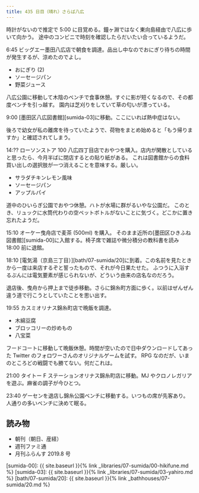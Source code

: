 ```yaml
---
title: 435 日目（晴れ）さらば八広
---
```


時計がないので推定で 5:00 に目覚める。鐘ヶ淵ではなく東向島経由で八広に歩いて向かう。
途中のコンビニで時刻を確認したらだいたい合っているようだ。

6:45 ビッグエー墨田八広店で朝食を調達。品出し中なのでおにぎり待ちの時間が発生するが、涼めたのでよし。

* おにぎり (2)
* ソーセージパン
* 野菜ジュース

八広公園に移動して木陰のベンチで食事休憩。すぐに影が短くなるので、その都度ベンチを引っ越す。
園内は芝刈りをしていて草の匂いが漂っている。

9:00 [墨田区八広図書館][sumida-03]に移動。ここにいれば熱中症はない。

後ろで幼女が私の離席を待っていたようで、荷物をまとめ始めると「もう帰りますか」と確認されてしまう。

14:?? ローソンストア 100 八広四丁目店でおやつを購入。店内が閑散としていると思ったら、今月半ばに閉店するとの貼り紙がある。
これは図書館からの食料買い出しの選択肢が一つ消えることを意味する。厳しい。

* サラダチキンレモン風味
* ソーセージパン
* アップルパイ

道中のひいらぎ公園でおやつ休憩。ハトが水場に群がるいやな公園だ。
このとき、リュックに水筒代わりの空ペットボトルがないことに気づく。どこかに置き忘れたようだ。

15:10 オーケー曳舟店で麦茶 (500ml) を購入。
そのまま近所の[墨田区ひきふね図書館][sumida-00]に入館する。椅子席で雑誌や微分積分の教科書を読み 18:00 前に退館。

18:10 [電気湯（京島三丁目）][bath/07-sumida/20]に到着。この名前を見たときから一度は来店するぞと誓ったもので、それが今日果たせた。
ふつうに入浴するぶんには電気要素が感じられないが、どういう由来の店名なのだろう。

退店後、曳舟から押上まで徒歩移動。さらに錦糸町方面に歩く。以前はぜんぜん違う道で行こうとしていたことを思い出す。

19:55 カスミオリナス錦糸町店で晩飯を調達。

* 木綿豆腐
* ブロッコリーの炒めもの
* 八宝菜

フードコートに移動して晩飯休憩。時間が空いたので日中ダウンロードしてあった Twitter のフォロワーさんのオリジナルゲームを試す。
RPG なのだが、いまのところどの戦闘でも勝てない。何だこれは。

21:00 タイトー F ステーションオリナス錦糸町店に移動。MJ やクロノレガリアを遊ぶ。麻雀の調子が今ひとつ。

23:40 ゲーセンを退店し錦糸公園ベンチに移動する。いつもの席が先客あり。人通りの多いベンチに決めて眠る。

## 読み物

* 朝刊（朝日、産経）
* 週刊ファミ通
* 月刊ふらんす 2019.8 号

[sumida-00]: {{ site.baseurl }}{% link _libraries/07-sumida/00-hikifune.md %}
[sumida-03]: {{ site.baseurl }}{% link _libraries/07-sumida/03-yahiro.md %}
[bath/07-sumida/20]: {{ site.baseurl }}{% link _bathhouses/07-sumida/20.md %}
